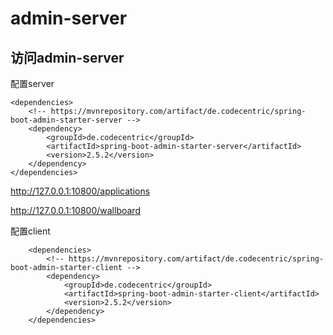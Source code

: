 # admin-server

## 访问admin-server

配置server

```
<dependencies>
    <!-- https://mvnrepository.com/artifact/de.codecentric/spring-boot-admin-starter-server -->
    <dependency>
        <groupId>de.codecentric</groupId>
        <artifactId>spring-boot-admin-starter-server</artifactId>
        <version>2.5.2</version>
    </dependency>
</dependencies>
```

http://127.0.0.1:10800/applications

http://127.0.0.1:10800/wallboard

配置client

```
    <dependencies>
        <!-- https://mvnrepository.com/artifact/de.codecentric/spring-boot-admin-starter-client -->
        <dependency>
            <groupId>de.codecentric</groupId>
            <artifactId>spring-boot-admin-starter-client</artifactId>
            <version>2.5.2</version>
        </dependency>
    </dependencies>
```